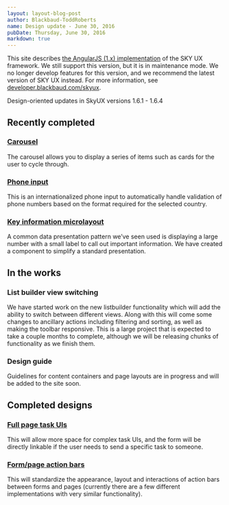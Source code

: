 ```yaml
---
layout: layout-blog-post
author: Blackbaud-ToddRoberts
name: Design update - June 30, 2016
pubDate: Thursday, June 30, 2016
markdown: true
---
```


<bb-alert bb-alert-type="warning">This site describes <a href="https://angularjs.org/">the AngularJS (1.x) implementation</a> of the SKY UX framework. We still support this version, but it is in maintenance mode. We no longer develop features for this version, and we recommend the latest version of SKY UX instead. For more information, see <a href="https://developer.blackbaud.com/skyux">developer.blackbaud.com/skyux</a>.</bb-alert>


Design-oriented updates in SkyUX versions 1.6.1 - 1.6.4

<!-- more -->

## Recently completed

### [Carousel](http://skyux.developer.blackbaud.com/components/carousel/)
The carousel allows you to display a series of items such as cards for the user to cycle through.

### [Phone input](http://skyux.developer.blackbaud.com/components/phonefield)
This is an internationalized phone input to automatically handle validation of phone numbers based on the format required for the selected country. 

### [Key information microlayout](http://skyux.developer.blackbaud.com/components/keyinfo/)
A common data presentation pattern we’ve seen used is displaying a large number with a small label to call out important information. We have created a component to simplify a standard presentation. 

## In the works

### List builder view switching
We have started work on the new listbuilder functionality which will add the ability to switch between different views. Along with this will come some changes to ancillary actions including filtering and sorting, as well as making the toolbar responsive. This is a large project that is expected to take a couple months to complete, although we will be releasing chunks of functionality as we finish them. 

### Design guide
Guidelines for content containers and page layouts are in progress and will be added to the site soon. 

## Completed designs

### [Full page task UIs](https://github.com/blackbaud/skyux/issues/658)
This will allow more space for complex task UIs, and the form will be directly linkable if the user needs to send a specific task to someone.

### [Form/page action bars](https://github.com/blackbaud/skyux/issues/598)
This will standardize the appearance, layout and interactions of action bars between forms and pages (currently there are a few different implementations with very similar functionality).


